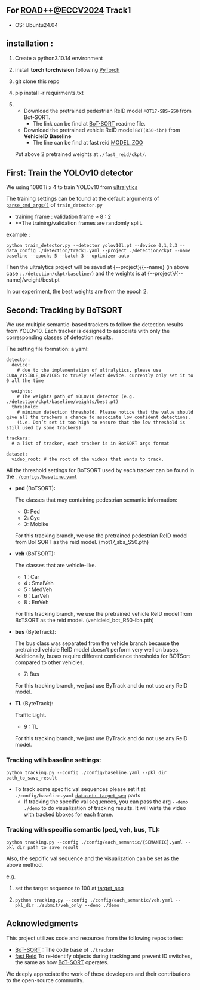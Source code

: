 ## For [ROAD++@ECCV2024](https://sites.google.com/view/road-eccv2024/challenge?authuser=0)  Track1


- OS: Ubuntu24.04

## installation :
1. Create a python3.10.14 environment
2.  install __torch torchvision__ following [PyTorch](https://pytorch.org/get-started/locally/)
3. git clone this repo 
4.  pip install -r requirments.txt
5. 
    - Download the pretrained pedestrian ReID model ```MOT17-SBS-S50``` from Bot-SORT. 
        - The link can be find at [BoT-SORT](https://github.com/NirAharon/BoT-SORT/) readme file.
    - Download the pretrained vehicle ReID model ```BoT(R50-ibn)``` from __VehicleID Baseline__
        - The line can be find at fast reid [MODEL_ZOO](https://github.com/JDAI-CV/fast-reid/blob/master/MODEL_ZOO.md)
    
    Put above 2 pretrained weights at ```./fast_reid/ckpt/```.

## First: Train the YOLOv10 detector
We using 1080Ti x 4 to train YOLOv10 from [ultralytics](https://www.ultralytics.com/)

The training settings can be found at the default arguments of [```parse_cmd_args()```](./train_detector.py#L70) of ```train_detector.py```

- training frame : validation frame $\approx$ 8 : 2
- **The training/validation frames are randomly split.

example :

```python train_detector.py --detector yolov10l.pt --device 0,1,2,3 --data_config ./detection/track1.yaml --project ./detection/ckpt --name baseline --epochs 5 --batch 3 --optimizer auto```

Then the ultralytics project will be saved at {--project}/{--name} (in above case : ```./detection/ckpt/baseline/```)
and the weights is at {--project}/{--name}/weight/best.pt

In our experiment, the best weights are from the epoch 2.

## Second: Tracking by BoTSORT
We use multiple semantic-based trackers to follow the detection results from YOLOv10. Each tracker is designed to associate with only the corresponding classes of detection results.

The setting file formation:
a yaml:
```
detector:
  device: 
    # due to the implementation of ultralytics, please use CUDA_VISIBLE_DEVICES to truely select device. currently only set it to 0 all the time

  weights: 
    # The weights path of YOLOv10 detector (e.g. ./detection/ckpt/baseline/weights/best.pt)
  threshold: 
    # minimum detection threshold. Please notice that the value should give all the trackers a chance to associate low confident detections.
    (i.e. Don’t set it too high to ensure that the low threshold is still used by some trackers)

trackers:
  # a list of tracker, each tracker is in BotSORT args format

dataset:
  video_root: # the root of the videos that wants to track.

```

All the threshold settings for BoTSORT used by each tracker can be found in the [```./configs/baseline.yaml```](./configs/baseline.yaml)

- __ped__ (BoTSORT): 
    
    The classes that may containing pedestrian semantic information:
    
    - 0: Ped
    - 2: Cyc
    - 3: Mobike

    For this tracking branch, we use the pretrained pedestrian ReID model from BoTSORT as the reid model.
    (mot17_sbs_S50.pth)

- __veh__ (BoTSORT): 
    
    The classes that are vehicle-like.
    
    - 1 : Car
    - 4 : SmalVeh
    - 5 : MedVeh
    - 6 : LarVeh
    - 8 : EmVeh
    
    For this tracking branch, we use the pretrained vehicle ReID model from BoTSORT as the reid model.
    (vehicleid_bot_R50-ibn.pth)

- __bus__ (ByteTrack): 

    The bus class was separated from the vehicle branch because the pretrained vehicle ReID model doesn't perform very well on buses. Additionally, buses require different confidence thresholds for BOTSort compared to other vehicles.
    
    - 7: Bus

    For this tracking branch, we just use ByTrack and do not use any ReID model.

- __TL__ (ByteTrack): 
    
    Traffic Light.
    
    - 9 : TL
    
    For this tracking branch, we just use ByTrack and do not use any ReID model.


### Tracking wtih baseline settings: 

```python tracking.py --config ./config/baseline.yaml --pkl_dir path_to_save_result```

- To track some specific val sequences please set it at ```./config/baseline.yaml``` [```dataset: target_seq```](./configs/baseline.yaml#80) parts
    - If tracking the specific val sequences, you can pass the arg ```--demo ./demo``` to do visualization of tracking results. It will wirte the video with tracked bboxes for each frame.

### Tracking with specific semantic (ped, veh, bus, TL):
```python tracking.py --config ./config/each_semantic/{SEMANTIC}.yaml --pkl_dir path_to_save_result```

Also, the sepcific val sequence and the visualization can be set as the above method. 

e.g. 
1. set the target sequence to 100 at [target_seq](configs/each_semantic/veh.yaml#4)  

2. ```python tracking.py --config ./config/each_semantic/veh.yaml --pkl_dir ./submit/veh_only --demo ./demo``` 

## Acknowledgments

This project utilizes code and resources from the following repositories:

- [BoT-SORT](https://github.com/NirAharon/BoT-SORT/) : The code base of ```./tracker``` 
- [fast Reid](https://github.com/JDAI-CV/fast-reid) To re-identify objects during tracking and prevent ID switches, the same as how [BoT-SORT](https://github.com/NirAharon/BoT-SORT/) operates.

We deeply appreciate the work of these developers and their contributions to the open-source community.
